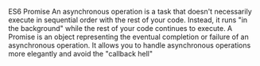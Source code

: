 ES6 Promise
An asynchronous operation is a task that doesn't necessarily execute in sequential order with the rest of your code. Instead, it runs "in the background" while the rest of your code continues to execute.
A Promise is an object representing the eventual completion or failure of an asynchronous operation. It allows you to handle asynchronous operations more elegantly and avoid the "callback hell" 